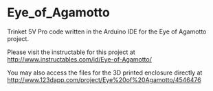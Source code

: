 # Eye_of_Agamotto
Trinket 5V Pro code written in the Arduino IDE for the Eye of Agamotto project.

Please visit the instructable for this project at http://www.instructables.com/id/Eye-of-Agamotto/

You may also access the files for the 3D printed enclosure directly at http://www.123dapp.com/project/Eye%20of%20Agamotto/4546476
